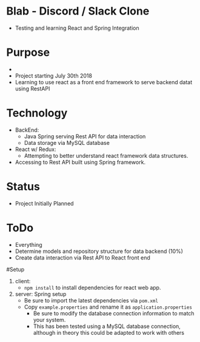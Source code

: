 # Blab - Discord / Slack Clone
- Testing and learning React and Spring Integration

# Purpose
-
- Project starting July 30th 2018
- Learning to use react as a front end framework to serve
backend datat using RestAPI

# Technology
- BackEnd:
    - Java Spring serving Rest API for data interaction
    - Data storage via MySQL database  
- React w/ Redux:
    - Attempting to better understand react framework data structures.
- Accessing to Rest API built using Spring framework.


# Status
- Project Initially Planned


# ToDo
- Everything
- Determine models and repository structure for data backend (10%)
- Create data interaction via Rest API to React front end

#Setup

1. client:
    - `npm install` to install dependencies for react web app.
2. server: 
    Spring setup
    - Be sure to import the latest dependencies via `pom.xml`
    - Copy `example.properties` and rename it as `application.properties`
        - Be sure to modify the database connection information to match your system.
        - This has been tested using a MySQL database connection, although in theory this could be adapted to work with others
        
 